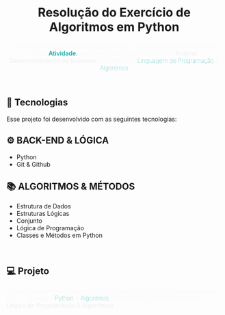 <h1 align="center">Resolução do Exercício de Algoritmos em Python  </h1>

<p align="center" style="font-weight: 100; color: #F2F2F2">Está pasta com as resoluções das questões, referentes ao que foi proposto como <span style="color: #1AA; font-weight: 600">Atividade.</span>
Repositório destinados ao curso de <strong style="font-weight: 600">Análise Desenvolvimento de Sistemas</strong> <span>Na matéria de <span style="color: #1AA;">Linguagem de Programação</span> & <span style="color: #1AA;">Algoritmos</span></span></p>

<br>

## 🚀 Tecnologias

Esse projeto foi desenvolvido com as seguintes tecnologias:

## ⚙ BACK-END & LÓGICA 
- Python 
- Git & Github

## 📚 ALGORITMOS & MÉTODOS
- Estrutura de Dados
- Estruturas Lógicas
- Conjunto 
- Lógica de Programação
- Classes e Métodos em Python

<br>

## 💻 Projeto

<p style="font-weight: 100; color: #F2F2F2">O intuito desse repositório é treinar os conhecimentos técnico em programação com a linguagem <strong style="font-weight: 100"><span style="color: #1AA;">Python</span> & <span style="color: #1AA;">Algoritmos</span> </span> abrangendo os conhecimentos em <strong style="color: #F2F2F2; font-weight: 600">Lógica de Programação & Algoritmos</strong></p>
